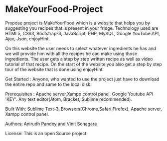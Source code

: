 # MakeYourFood-Project

Propose project is MakeYourFood which is a website that helps you by suggesting you recipes that is present in your fridge. Technology used are HTML5, CSS3, Bootstrap-3, JavaScript, PHP, MySQL, Google YouTube API, Ajax, Json, enjoyHint.

On this website the user needs to select whatever ingredients he has and we will provide him with all the recipes he can make 
using those ingredients. The user gets a step by step written recipe as well as video tutorial of that recipe. 
On the start of the website you also get a step by step tour of the website that is done using enjoyHint.

Get Started : Anyone, who wanted to use the project just have to download the entire repo and same to the local disk.

Prerequisites : Apache server,Xampp control panel. Google Youtube API 'KEY'. Any text editor(Atom, Bracket, Sublime recommended).

Built With: Sublime Text-3, Browsers(Chrome,Safari,Firefox), Apache server, Xampp control panel.

Authors: Anirudh Pandey and Vinit Sonagara

License: This is an open Source project
